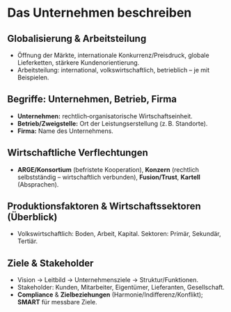 # Das Unternehmen beschreiben


## Globalisierung & Arbeitsteilung
- Öffnung der Märkte, internationale Konkurrenz/Preisdruck, globale Lieferketten, stärkere Kundenorientierung.
- Arbeitsteilung: international, volkswirtschaftlich, betrieblich – je mit Beispielen.


## Begriffe: Unternehmen, Betrieb, Firma
- **Unternehmen:** rechtlich‑organisatorische Wirtschaftseinheit.
- **Betrieb/Zweigstelle:** Ort der Leistungserstellung (z. B. Standorte).
- **Firma:** Name des Unternehmens.


## Wirtschaftliche Verflechtungen
- **ARGE/Konsortium** (befristete Kooperation), **Konzern** (rechtlich selbstständig – wirtschaftlich verbunden), **Fusion/Trust**, **Kartell** (Absprachen).


## Produktionsfaktoren & Wirtschaftssektoren (Überblick)
- Volkswirtschaftlich: Boden, Arbeit, Kapital. Sektoren: Primär, Sekundär, Tertiär.


## Ziele & Stakeholder
- Vision → Leitbild → Unternehmensziele → Struktur/Funktionen.
- Stakeholder: Kunden, Mitarbeiter, Eigentümer, Lieferanten, Gesellschaft.
- **Compliance** & **Zielbeziehungen** (Harmonie/Indifferenz/Konflikt); **SMART** für messbare Ziele.
